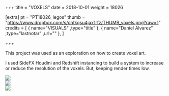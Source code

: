 +++
title = "VOXELS"
date = 2018-10-01
weight = 18026

[extra]
pt = "PT18026_legos"
thumb = "https://www.dropbox.com/s/ohtkqsu4jax1rfz/THUMB_voxels.png?raw=1"
credits = [
    { name="VISUALS"                    ,type="title"                                                                   },
    { name="Daniel Alvarez"             ,type="lastnotar"  ,url=""                                                      },
]

+++

<div class="page_text">

This project was used as an exploration on how to create voxel art.

I used SideFX Houdini and Redshift instancing to build a system to increase or reduce the resolution of the voxels. But, keeping render times low. 

</div>

<div class="mwall">
<div class="mwall_items" style="columns: 1;">
<div class="mwall_item"><img src="https://www.dropbox.com/s/dhjjzic784pybg7/RENDER_legos_highRes.png?raw=1"></div>
<div class="mwall_item"><img src="https://www.dropbox.com/s/99lh9w9xm57rykz/RENDER_legos_lowRes.png?raw=1"></div>
<div class="mwall_item"><img src="https://www.dropbox.com/s/c3rny0tavh9vynx/RENDER_legos_midRes.png?raw=1"></div>
</div>
</div>

